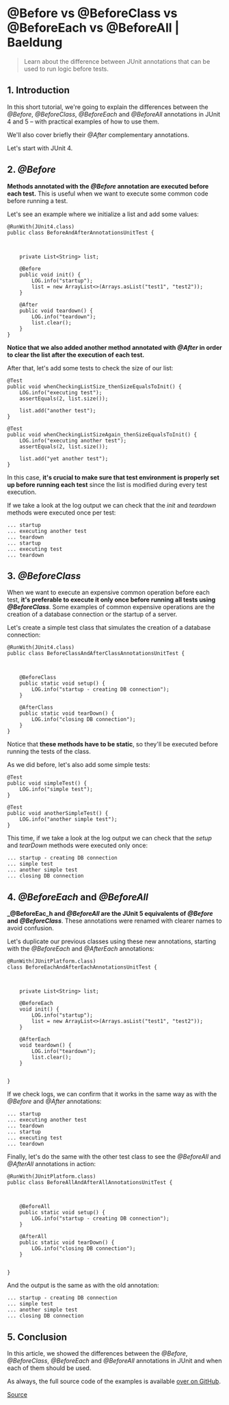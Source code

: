 # @Before vs @BeforeClass vs @BeforeEach vs @BeforeAll | Baeldung

> Learn about the difference between JUnit annotations that can be used to run logic before tests.

**1\. Introduction**[](#introduction)
-------------------------------------

In this short tutorial, we're going to explain the differences between the _@Before_, _@BeforeClass_, _@BeforeEach_ and _@BeforeAll_ annotations in JUnit 4 and 5 – with practical examples of how to use them.

We'll also cover briefly their _@After_ complementary annotations.

Let's start with JUnit 4.

**2\. _@Before_**[](#before)
----------------------------

**Methods annotated with the _@Before_ annotation are executed before each test.** This is useful when we want to execute some common code before running a test.

Let's see an example where we initialize a list and add some values:

    @RunWith(JUnit4.class)
    public class BeforeAndAfterAnnotationsUnitTest {
    
        
    
        private List<String> list;
    
        @Before
        public void init() {
            LOG.info("startup");
            list = new ArrayList<>(Arrays.asList("test1", "test2"));
        }
    
        @After
        public void teardown() {
            LOG.info("teardown");
            list.clear();
        }
    }

**Notice that we also added another method annotated with _@After_ in order to clear the list after the execution of each test.**

After that, let's add some tests to check the size of our list:

    @Test
    public void whenCheckingListSize_thenSizeEqualsToInit() {
        LOG.info("executing test");
        assertEquals(2, list.size());
    
        list.add("another test");
    }
    
    @Test
    public void whenCheckingListSizeAgain_thenSizeEqualsToInit() {
        LOG.info("executing another test");
        assertEquals(2, list.size());
    
        list.add("yet another test");
    }

In this case, **it's crucial to make sure that test environment is properly set up before running each test** since the list is modified during every test execution.

If we take a look at the log output we can check that the _init_ and _teardown_ methods were executed once per test:

    ... startup
    ... executing another test
    ... teardown
    ... startup
    ... executing test
    ... teardown

**3. _@BeforeClass_**[](#beforeclass)
-------------------------------------

When we want to execute an expensive common operation before each test, **it's preferable to execute it only once before running all tests using _@BeforeClass_**. Some examples of common expensive operations are the creation of a database connection or the startup of a server.

Let's create a simple test class that simulates the creation of a database connection:

    @RunWith(JUnit4.class)
    public class BeforeClassAndAfterClassAnnotationsUnitTest {
    
        
        
        @BeforeClass
        public static void setup() {
            LOG.info("startup - creating DB connection");
        }
    
        @AfterClass
        public static void tearDown() {
            LOG.info("closing DB connection");
        }
    }

Notice that **these methods have to be static**, so they'll be executed before running the tests of the class.

As we did before, let's also add some simple tests:

    @Test
    public void simpleTest() {
        LOG.info("simple test");
    }
    
    @Test
    public void anotherSimpleTest() {
        LOG.info("another simple test");
    }

This time, if we take a look at the log output we can check that the _setup_ and _tearDown_ methods were executed only once:

    ... startup - creating DB connection
    ... simple test
    ... another simple test
    ... closing DB connection

**4. _@BeforeEach_ and _@BeforeAll_**[](#beforeeach-and-beforeall)
------------------------------------------------------------------

**_@BeforeEac_h and _@BeforeAll_ are the JUnit 5 equivalents of _@Before_ and _@BeforeClass_**. These annotations were renamed with clearer names to avoid confusion.

Let's duplicate our previous classes using these new annotations, starting with the _@BeforeEach_ and _@AfterEach_ annotations:

    @RunWith(JUnitPlatform.class)
    class BeforeEachAndAfterEachAnnotationsUnitTest {
    
        
        
        private List<String> list;
        
        @BeforeEach 
        void init() {
            LOG.info("startup");
            list = new ArrayList<>(Arrays.asList("test1", "test2"));
        }
    
        @AfterEach
        void teardown() {
            LOG.info("teardown");
            list.clear();
        }
    
        
    }

If we check logs, we can confirm that it works in the same way as with the _@Before_ and _@After_ annotations:

    ... startup
    ... executing another test
    ... teardown
    ... startup
    ... executing test
    ... teardown

Finally, let's do the same with the other test class to see the _@BeforeAll_ and _@AfterAll_ annotations in action:

    @RunWith(JUnitPlatform.class)
    public class BeforeAllAndAfterAllAnnotationsUnitTest {
    
        
        
        @BeforeAll
        public static void setup() {
            LOG.info("startup - creating DB connection");
        }
    
        @AfterAll
        public static void tearDown() {
            LOG.info("closing DB connection");
        }
    
        
    }

And the output is the same as with the old annotation:

    ... startup - creating DB connection
    ... simple test
    ... another simple test
    ... closing DB connection

**5\. Conclusion**[](#conclusion)
---------------------------------

In this article, we showed the differences between the _@Before_, _@BeforeClass_, _@BeforeEach_ and _@BeforeAll_ annotations in JUnit and when each of them should be used.

As always, the full source code of the examples is available [over on GitHub](https://github.com/eugenp/tutorials/tree/master/testing-modules/junit-5-basics).


[Source](https://www.baeldung.com/junit-before-beforeclass-beforeeach-beforeall)